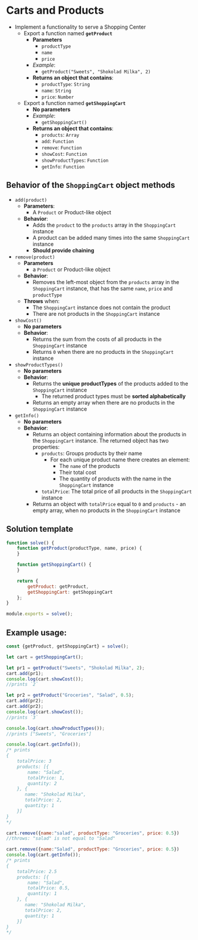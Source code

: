 # Carts and Products

- Implement a functionality to serve a Shopping Center
  - Export a function named **`getProduct`**
    - **Parameters**
      - `productType`
      - `name`
      - `price`
    - _Example_:
      - `getProduct("Sweets", "Shokolad Milka", 2)`
    - **Returns an object that contains**:
      - `productType`: `String`
      - `name`: `String`
      - `price`: `Number`
  - Export a function named **`getShoppingCart`**
    - **No parameters**
    - _Example_: 
      - `getShoppingCart()`
    - **Returns an object that contains**:
      - `products`: `Array`
	  - `add`: `Function`
	  - `remove`: `Function`
	  - `showCost`: `Function`
	  - `showProductTypes`: `Function`
	  - `getInfo`: `Function`

## Behavior of the `ShoppingCart` object methods

- `add(product)`
  - **Parameters**:
    - A `Product` or Product-like object
  - **Behavior**:
    - Adds the `product` to the `products` array in the `ShoppingCart` instance
    - A product can be added many times into the same `ShoppingCart` instance
    - **Should provide chaining**
- `remove(product)`
  - **Parameters**
    - a `Product` or Product-like object
  - **Behavior**:
    - Removes the left-most object from the `products` array in the `ShoppingCart` instance, that has the same `name`, `price` and `productType`
  - **Throws** when:
    - The `ShoppingCart` instance does not contain the product
    - There are not products in the `ShoppingCart` instance
- `showCost()`
  - **No parameters**
  - **Behavior**:
    - Returns the sum from the costs of all products in the `ShoppingCart` instance
    - Returns `0` when there are no products in the `ShoppingCart` instance
- `showProductTypes()`
  - **No parameters**
  - **Behavior**:
    - Returns the **unique productTypes** of the products added to the `ShoppingCart` instance
      - The returned product types must be **sorted alphabetically**
    - Returns an empty array when there are no products in the `ShoppingCart` instance
- `getInfo()`
  - **No parameters**
  - **Behavior**:
    - Returns an object containing information about the products in the `ShoppingCart` instance. The returned object has two properties:
      - `products`: Groups products by their name
        - For each unique product name there creates an element:
          - The `name` of the products
          - Their total cost
          - The quantity of products with the name in the `ShoppingCart` instance
      - `totalPrice`: The total price of all products in the `ShoppingCart` instance
    - Returns an object with `totalPrice` equal to `0` and `products` - an empty array, when no products in the `ShoppingCart` instance

## Solution template

```javascript
function solve() {
	function getProduct(productType, name, price) {
	}

	function getShoppingCart() {
	}

	return {
		getProduct: getProduct,
		getShoppingCart: getShoppingCart
	};
}

module.exports = solve();
```

## Example usage:

```javascript
const {getProduct, getShoppingCart} = solve();

let cart = getShoppingCart();

let pr1 = getProduct("Sweets", "Shokolad Milka", 2);
cart.add(pr1);
console.log(cart.showCost());
//prints `2`

let pr2 = getProduct("Groceries", "Salad", 0.5);
cart.add(pr2);
cart.add(pr2);
console.log(cart.showCost());
//prints `3`

console.log(cart.showProductTypes());
//prints ["Sweets", "Groceries"]

console.log(cart.getInfo());
/* prints
{
    totalPrice: 3
    products: [{
        name: "Salad",
        totalPrice: 1,
        quantity: 2
    }, {
       name: "Shokolad Milka",
       totalPrice: 2,
       quantity: 1 
    }]
}
*/

cart.remove({name:"salad", productType: "Groceries", price: 0.5})
//throws: "salad" is not equal to "Salad"

cart.remove({name:"Salad", productType: "Groceries", price: 0.5})
console.log(cart.getInfo());
/* prints
{
    totalPrice: 2.5
    products: [{
        name: "Salad",
        totalPrice: 0.5,
        quantity: 1
    }, {
       name: "Shokolad Milka",
       totalPrice: 2,
       quantity: 1 
    }]
}
*/
```
